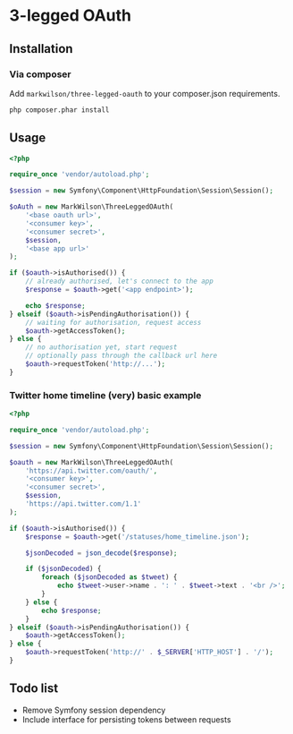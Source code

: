 # 3-legged OAuth

## Installation

### Via composer

Add `markwilson/three-legged-oauth` to your composer.json requirements.

```` sh
php composer.phar install
````

## Usage

```` php
<?php

require_once 'vendor/autoload.php';

$session = new Symfony\Component\HttpFoundation\Session\Session();

$oAuth = new MarkWilson\ThreeLeggedOAuth(
    '<base oauth url>',
    '<consumer key>',
    '<consumer secret>',
    $session,
    '<base app url>'
);

if ($oauth->isAuthorised()) {
    // already authorised, let's connect to the app
    $response = $oauth->get('<app endpoint>');

    echo $response;
} elseif ($oauth->isPendingAuthorisation()) {
    // waiting for authorisation, request access
    $oauth->getAccessToken();
} else {
    // no authorisation yet, start request
    // optionally pass through the callback url here
    $oauth->requestToken('http://...');
}
````

### Twitter home timeline (very) basic example

```` php
<?php

require_once 'vendor/autoload.php';

$session = new Symfony\Component\HttpFoundation\Session\Session();

$oauth = new MarkWilson\ThreeLeggedOAuth(
    'https://api.twitter.com/oauth/',
    '<consumer key>',
    '<consumer secret>',
    $session,
    'https://api.twitter.com/1.1'
);

if ($oauth->isAuthorised()) {
    $response = $oauth->get('/statuses/home_timeline.json');

    $jsonDecoded = json_decode($response);

    if ($jsonDecoded) {
        foreach ($jsonDecoded as $tweet) {
            echo $tweet->user->name . ': ' . $tweet->text . '<br />';
        }
    } else {
        echo $response;
    }
} elseif ($oauth->isPendingAuthorisation()) {
    $oauth->getAccessToken();
} else {
    $oauth->requestToken('http://' . $_SERVER['HTTP_HOST'] . '/');
}
````

## Todo list

- Remove Symfony session dependency
- Include interface for persisting tokens between requests
